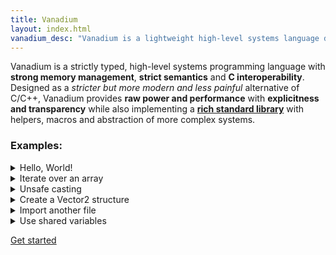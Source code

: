 ```yaml
---
title: Vanadium
layout: index.html
vanadium_desc: "Vanadium is a lightweight high-level systems language designed for clarity, safety, and reliability."
---
```

Vanadium is a strictly typed, high-level systems programming language with **strong memory management**, **strict semantics** and **C interoperability**. Designed as a *stricter but more modern and less painful* alternative of C/C++, Vanadium provides **raw power and performance** with **explicitness and transparency** while also implementing a [**rich standard library**](/ref/) with helpers, macros and abstraction of more complex systems.

### Examples:

<details>
<summary>Hello, World!</summary>

```vanadium
include std::io;

frozen fn main() {
    io::print("Hello, World!");
}
```

</details>

<details>
<summary>Iterate over an array</summary>

```vanadium
include std::io;

frozen fn main() {
    imut names: str[] = ["Jhon", "Tom", "Angela", "Luca"];
    for name in names {
        io::print("Hello, " + name + "!");
    }
}
```

</details>

<details>
<summary>Unsafe casting</summary>

```vanadium
frozen fn main() {
    imut long_int: int64 = 0xFFFFF;
    imut to_short: int16 = unsafe { long_int as int16 };
    unsafe {
        imut to_short_float: float16 = long_int as float16;
    };
}
```

</details>

<details>
<summary>Create a Vector2 structure</summary>

```vanadium
struct Vector2 {
    x: float32,
    y: float32,

    frozen fn Vector2(self: *Vector2, x: float32, y: float32) {
        self.x = x;
        self.y = y;
    }
}

frozen fn main() {
    imut my_vec = new Vector2(0.6, 4.7);
}
```

</details>

<details>
<summary>Import another file</summary>

File `math.vn`:
```vanadium
publ frozen fn add(a: int32, b: int32): int32 {
    a + b
}
```

File `main.vn`:
```vanadium
include std::io;
include math;

frozen fn main() {
    io::print(math::add(5, 5));
}
```

</details>

<details>
<summary>Use shared variables</summary>

File `config.vn`:
```vanadium
struct Config {
    secrets: str{str}, @ Map with string keys and string values
}

shared mut conf = new Config;
```

File `secrets.vn`:
```vanadium
include config;

publ frozen fn init_secrets() { 
    config::conf.secrets = {"PASSW" = "passivationisthebest123"};
}
```

File `main.vn`:
```vanadium
include std::io;
include config;
include secrets;

frozen fn main() {
    secrets::init_secrets();
    io::print(config::conf.secrets); @ {"PASSW" = "passivationisthebest123"}
}
```

</details>

[Get started](/docs/)

